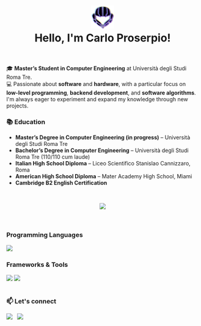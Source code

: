 <h1 align="center"><img src="icon_samus.png" width="60"><br>Hello, I'm Carlo Proserpio!<br><br></h1>

🎓 **Master’s Student in Computer Engineering** at Università degli Studi Roma Tre.  
💻 Passionate about **software** and **hardware**, with a particular focus on **low-level programming**, **backend development**, and **software algorithms**. I'm always eager to experiment and expand my knowledge through new projects.

### 📚 **Education**
- **Master’s Degree in Computer Engineering (in progress)** – Università degli Studi Roma Tre  
- **Bachelor’s Degree in Computer Engineering** – Università degli Studi Roma Tre (110/110 cum laude)  
- **Italian High School Diploma** – Liceo Scientifico Stanislao Cannizzaro, Roma  
- **American High School Diploma** – Mater Academy High School, Miami  
- **Cambridge B2 English Certification**

<br>

<p align=center>
    <img src="https://github-readme-stats-chi-lake-49.vercel.app/api?include_all_commits=true&theme=synthwave&bg_color=150deg,c9a400,c40849,be00ff&text_color=ffffff&icon_color=ffffff&hide_border=true&hide_rank=true&custom_title=GitHub%20stats&title_color=ffffff&show_icons=true&locale=en&username=Prox747" width="410" />
</p>
<br>

<h3><b>Programming Languages</b></h3>
<img src="https://skillicons.dev/icons?i=c,python,java,html,css,dart,cs,bash,latex" width="410">

<span>
    <h3><b>Frameworks & Tools</b></h3>
    <img src="https://skillicons.dev/icons?i=spring,docker,git,bootstrap,postgres,sklearn,gradle,maven,hibernate" width="410">
    <img src="https://skillicons.dev/icons?i=dotnet,eclipse,fastapi,flutter,idea,notion,vscode,visualstudio,kafka" width="410">
</span>

#

<h3>
  📫 Let's connect
</h3>
<a href="https://www.linkedin.com/in/carlo-proserpio-8318092b9"><img src="https://skillicons.dev/icons?i=linkedin width="40"></a>&nbsp;&nbsp;
<a href="mailto:carloproserpio1@gmail.com"><img src="https://skillicons.dev/icons?i=gmail width="40"></a>
